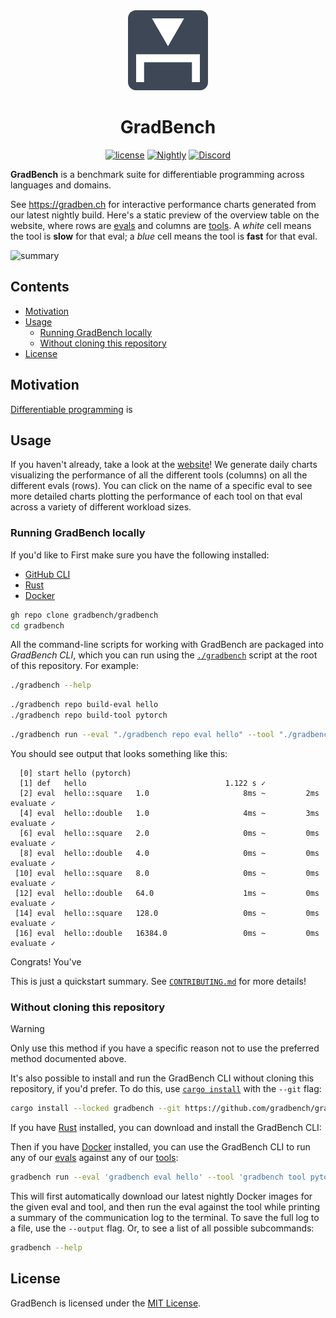 <div align="center"><img height="128" src="packages/gradbench/src/logo.svg" /></div>
<h1 align="center">GradBench</h1>
<p align="center"><a href="LICENSE"><img src="https://img.shields.io/github/license/rose-lang/rose" alt="license" /></a> <a href="https://github.com/gradbench/gradbench/actions/workflows/nightly.yml"><img src="https://github.com/gradbench/gradbench/actions/workflows/nightly.yml/badge.svg" alt="Nightly" /></a> <a href="https://discord.gg/nPXmPzeykS"><img src="https://dcbadge.vercel.app/api/server/nPXmPzeykS?style=flat" alt="Discord" /></a></p>

**GradBench** is a benchmark suite for differentiable programming across languages and domains.

See <https://gradben.ch> for interactive performance charts generated from our latest nightly build. Here's a static preview of the overview table on the website, where rows are [evals](evals) and columns are [tools](tools). A _white_ cell means the tool is **slow** for that eval; a _blue_ cell means the tool is **fast** for that eval.

![summary][svg]

## Contents

<!-- toc -->

- [Motivation](#motivation)
- [Usage](#usage)
  - [Running GradBench locally](#running-gradbench-locally)
  - [Without cloning this repository](#without-cloning-this-repository)
- [License](#license)

<!-- tocstop -->

## Motivation

[Differentiable programming][] is

## Usage

If you haven't already, take a look at the [website][]! We generate daily charts visualizing the performance of all the different tools (columns) on all the different evals (rows). You can click on the name of a specific eval to see more detailed charts plotting the performance of each tool on that eval across a variety of different workload sizes.

### Running GradBench locally

If you'd like to First make sure you have the following installed:

- [GitHub CLI][]
- [Rust][]
- [Docker][]

```sh
gh repo clone gradbench/gradbench
cd gradbench
```

All the command-line scripts for working with GradBench are packaged into _GradBench CLI_, which you can run using the [`./gradbench`](gradbench) script at the root of this repository. For example:

```sh
./gradbench --help
```

```sh
./gradbench repo build-eval hello
./gradbench repo build-tool pytorch
```

```sh
./gradbench run --eval "./gradbench repo eval hello" --tool "./gradbench repo tool pytorch"
```

You should see output that looks something like this:

```
  [0] start hello (pytorch)
  [1] def   hello                               1.122 s ✓
  [2] eval  hello::square   1.0                     8ms ~         2ms evaluate ✓
  [4] eval  hello::double   1.0                     4ms ~         3ms evaluate ✓
  [6] eval  hello::square   2.0                     0ms ~         0ms evaluate ✓
  [8] eval  hello::double   4.0                     0ms ~         0ms evaluate ✓
 [10] eval  hello::square   8.0                     0ms ~         0ms evaluate ✓
 [12] eval  hello::double   64.0                    1ms ~         0ms evaluate ✓
 [14] eval  hello::square   128.0                   0ms ~         0ms evaluate ✓
 [16] eval  hello::double   16384.0                 0ms ~         0ms evaluate ✓
```

Congrats! You've

This is just a quickstart summary. See [`CONTRIBUTING.md`](CONTRIBUTING.md) for more details!

### Without cloning this repository

> [!WARNING]
> Only use this method if you have a specific reason not to use the preferred method documented above.

It's also possible to install and run the GradBench CLI without cloning this repository, if you'd prefer. To do this, use [`cargo install`][] with the `--git` flag:

```sh
cargo install --locked gradbench --git https://github.com/gradbench/gradbench
```

If you have [Rust][] installed, you can download and install the GradBench CLI:

Then if you have [Docker][] installed, you can use the GradBench CLI to run any of our [evals](evals) against any of our [tools](tools):

```sh
gradbench run --eval 'gradbench eval hello' --tool 'gradbench tool pytorch'
```

This will first automatically download our latest nightly Docker images for the given eval and tool, and then run the eval against the tool while printing a summary of the communication log to the terminal. To save the full log to a file, use the `--output` flag. Or, to see a list of all possible subcommands:

```sh
gradbench --help
```

## License

GradBench is licensed under the [MIT License](LICENSE).

[`cargo install`]: https://doc.rust-lang.org/cargo/commands/cargo-install.html
[differentiable programming]: https://en.wikipedia.org/wiki/Differentiable_programming
[docker]: https://docs.docker.com/desktop/
[github cli]: https://github.com/cli/cli#installation
[rust]: https://www.rust-lang.org/tools/install
[svg]: https://raw.githubusercontent.com/gradbench/gradbench/refs/heads/ci/refs/heads/nightly/summary.svg
[website]: https://gradben.ch/
